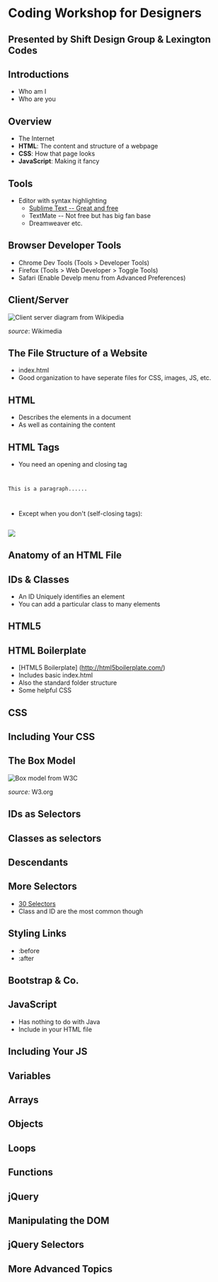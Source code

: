 # Coding Workshop for Designers
## Presented by Shift Design Group &amp; Lexington Codes




## Introductions

* Who am I 
* Who are you




## Overview 

* The Internet
* **HTML**: The content and structure of a webpage
* **CSS**: How that page looks 
* **JavaScript**: Making it fancy 




## Tools

* Editor with syntax highlighting
    * [Sublime Text -- Great and free](http://www.sublimetext.com/) 
    * TextMate -- Not free but has big fan base
    * Dreamweaver etc.




## Browser Developer Tools

* Chrome Dev Tools (Tools > Developer Tools)
* Firefox (Tools > Web Developer > Toggle Tools)
* Safari (Enable Develp menu from Advanced Preferences)




## Client/Server

![Client server diagram from Wikipedia](http://upload.wikimedia.org/wikipedia/commons/thumb/c/c9/Client-server-model.svg/500px-Client-server-model.svg.png)


*source*: Wikimedia




## The File Structure of a Website


* index.html
* Good organization to have seperate files for CSS, images, JS, etc.




## HTML 

* Describes the elements in a document
* As well as containing the content





## HTML Tags
* You need an opening and closing tag
<pre><code class="html">
<p>This is a paragraph......</p>
</code></pre>
* Except when you don't (self-closing tags):
<pre><code class="html">
<img src="img/cat.png">
</code></pre>




## Anatomy of an HTML File





## IDs &amp; Classes

* An ID Uniquely identifies an element 
* You can add a particular class to many elements




## HTML5




## HTML Boilerplate

* [HTML5 Boilerplate] (http://html5boilerplate.com/)
* Includes basic index.html
* Also the standard folder structure
* Some helpful CSS 



## CSS




## Including Your CSS




## The Box Model
![Box model from W3C](http://www.w3.org/TR/CSS2/images/boxdim.png)

*source:* W3.org


## IDs as Selectors




## Classes as selectors




## Descendants




## More Selectors

* [30 Selectors](http://net.tutsplus.com/tutorials/html-css-techniques/the-30-css-selectors-you-must-memorize/)
* Class and ID are the most common though



## Styling Links

* :before
* :after



## Bootstrap &amp; Co.




## JavaScript

* Has nothing to do with Java
* Include in your HTML file



## Including Your JS




## Variables




## Arrays




## Objects




## Loops




## Functions




## jQuery




## Manipulating the DOM




## jQuery Selectors




## More Advanced Topics
